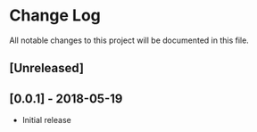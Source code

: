 # Change Log
All notable changes to this project will be documented in this file.

## [Unreleased]

## [0.0.1] - 2018-05-19
- Initial release